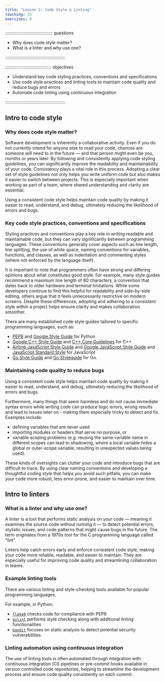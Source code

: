 ```yaml
---
title: "Lesson 2: Code Style & Linting"
teaching: 15
exercises: 0
---
```


:::::::::::::::::::::::::::::::::::::: questions 

- Why does code style matter?
- What is a linter and why use one?

::::::::::::::::::::::::::::::::::::::::::::::::

::::::::::::::::::::::::::::::::::::: objectives

- Understand key code styling practices, conventions and specifications
- Use code style practices and linting tools to maintain code quality and reduce bugs and errors
- Automate code linting using continuous integration 

::::::::::::::::::::::::::::::::::::::::::::::::

## Intro to code style

### Why does code style matter?

Software development is inherently a collaborative activity. Even if you do not currently intend for anyone else to read your code, chances are someone will need to in the future — and that person might even be you, months or years later. By following and consistently applying code styling guidelines, you can significantly improve the readability and maintainability of your code. Consistency plays a vital role in this process. Adopting a clear set of style guidelines not only helps you write uniform code but also makes it easier to switch between projects. This is especially important when working as part of a team, where shared understanding and clarity are essential.

Using a consistent code style helps maintain code quality by making it easier to read, understand, and debug, ultimately reducing the likelihood of errors and bugs.

### Key code style practices, conventions and specifications

Styling practices and conventions play a key role in writing readable and maintainable code, but they can vary significantly between programming languages. These conventions generally cover aspects such as line length, line splitting, the use of white space, naming conventions for variables, functions, and classes, as well as indentation and commenting styles (where not enforced by the language itself).

It is important to note that programmers often have strong and differing opinions about what constitutes good style. For example, many style guides recommend a maximum line length of 80 characters, a convention that dates back to older hardware and terminal limitations. While some developers continue to find this helpful for readability and side-by-side editing, others argue that it feels unnecessarily restrictive on modern screens. Despite these differences, adopting and adhering to a consistent style within a project helps ensure clarity and makes collaboration smoother.

There are many established code style guides tailored to specific programming languages, such as:

- [PEP8](https://peps.python.org/pep-0008/) and [Google Style Guide](https://google.github.io/styleguide/pyguide.html) for Python
- [Google C++ Style Guide](https://google.github.io/styleguide/cppguide.html) and [C++ Core Guidelines](https://github.com/isocpp/CppCoreGuidelines) for C++
- [Airbnb JavaScript Style Guide](https://airbnb.io/javascript/) and [Google JavaScript Style Guide](https://google.github.io/styleguide/jsguide.html) and [JavaScript Standard Style](https://standardjs.com/) for JavaScript
- [Go Style Guide](https://google.github.io/styleguide/go/) and [Go Styleguide](https://github.com/bahlo/go-styleguide) for Go.

### Maintaining code quality to reduce bugs

Using a consistent code style helps maintain code quality by making it easier to read, understand, and debug, ultimately reducing the likelihood of errors and bugs.

Furthermore, many things that seem harmless and do not cause immediate syntax errors while writing code can produce logic errors, wrong results and lead to issues later on - making them especially tricky to detect and fix. Examples include:

- defining variables that are never used
- importing modules or headers that serve no purpose, or
- variable scoping problems (e.g. reusing the same variable name in different scopes can lead to shadowing, where a local variable hides a global or outer-scope variable, resulting in unexpected values being used).

These kinds of oversights can clutter your code and introduce bugs that are difficult to trace. By using clear naming conventions and developing a thoughtful coding style that helps you avoid such pitfalls, you can make your code more robust, less error-prone, and easier to maintain over time. 

## Intro to linters

### What is a linter and why use one?

A linter is a tool that performs static analysis on your code — meaning it examines the source code without running it — to detect potential errors, stylistic issues, and code patterns that might cause bugs in the future. The term originates from a 1970s tool for the C programming language called "lint".

Linters help catch errors early and enforce consistent code style, making your code more reliable, readable, and easier to maintain. They are especially useful for improving code quality and streamlining collaboration in teams.

### Example linting tools 

There are various linting and style-checking tools available for popular programming languages. 

For example, in Python:

- [`flake8`](https://flake8.pycqa.org/en/latest/) checks code for compliance with PEP8
- [`pylint`](https://pypi.org/project/pylint/) performs style checking along with additional linting functionalities
- [`bandit`](https://bandit.readthedocs.io/en/latest/) focuses on static analysis to detect potential security vulnerabilities.

### Linting automation using continuous integration

The use of linting tools is often automated through integration with continuous integration (CI) pipelines or pre-commit hooks available in version controlled code repositories, helping to streamline the development process and ensure code quality consistently on each commit.
